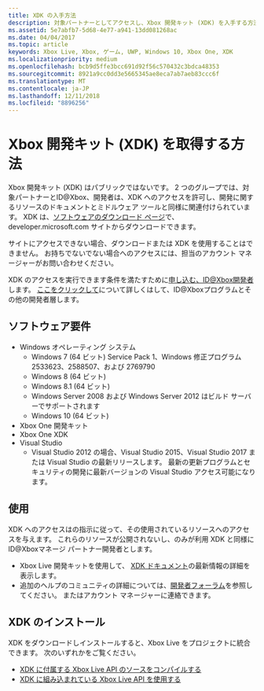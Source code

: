 ```yaml
---
title: XDK の入手方法
description: 対象パートナーとしてアクセスし、Xbox 開発キット (XDK) を入手する方法について説明します。
ms.assetid: 5e7abfb7-5d68-4e77-a941-13dd081268ac
ms.date: 04/04/2017
ms.topic: article
keywords: Xbox Live, Xbox, ゲーム, UWP, Windows 10, Xbox One, XDK
ms.localizationpriority: medium
ms.openlocfilehash: bcb9d5ffe3bcc691d92f56c570432c3bdca48353
ms.sourcegitcommit: 8921a9cc0dd3e5665345ae8eca7ab7aeb83ccc6f
ms.translationtype: MT
ms.contentlocale: ja-JP
ms.lasthandoff: 12/11/2018
ms.locfileid: "8896256"
---
```

# <a name="how-to-get-the-xbox-development-kit-xdk"></a>Xbox 開発キット (XDK) を取得する方法

Xbox 開発キット (XDK) はパブリックではないです。 2 つのグループでは、対象パートナーとID@Xbox、開発者は、XDK へのアクセスを許可し、開発に関するリソースのドキュメントとミドルウェア ツールと同様に関連付けられています。 XDK は、[ソフトウェアのダウンロード ページ](https://developer.microsoft.com/en-us/games/xbox/partner/resources-softwaredownloads)で、developer.microsoft.com サイトからダウンロードできます。

サイトにアクセスできない場合、ダウンロードまたは XDK を使用することはできません。 お持ちでないでない場合へのアクセスには、担当のアカウント マネージャーがお問い合わせください。

XDK のアクセスを実行できます条件を満たすために[申し込む、ID@Xbox開発者](https://www.xbox.com/en-us/Developers/id)します。
[ここをクリックして](../developer-program-overview.md)について詳しくはして、ID@Xboxプログラムとその他の開発者層します。

## <a name="software-requirements"></a>ソフトウェア要件

- Windows オペレーティング システム
    - Windows 7 (64 ビット) Service Pack 1、Windows 修正プログラム 2533623、2588507、および 2769790
    - Windows 8 (64 ビット)
    - Windows 8.1 (64 ビット)
    - Windows Server 2008 および Windows Server 2012 はビルド サーバーでサポートされます
    - Windows 10 (64 ビット)
- Xbox One 開発キット
- Xbox One XDK
- Visual Studio
    - Visual Studio 2012 の場合、Visual Studio 2015、Visual Studio 2017 または Visual Studio の最新リリースします。 最新の更新プログラムとセキュリティの開発に最新バージョンの Visual Studio アクセス可能になります。

## <a name="use"></a>使用

XDK へのアクセスはの指示に従って、その使用されているリソースへのアクセスを与えます。 これらのリソースが公開されないし、のみが利用 XDK と同様にID@Xboxマネージ パートナー開発者とします。

- Xbox Live 開発キットを使用して、 [XDK ドキュメント](https://developer.microsoft.com/en-us/games/xbox/partner/development-documentation)の最新情報の詳細を表示します。
- 追加のヘルプのコミュニティの詳細については、[開発者フォーラム](https://forums.xboxlive.com/index.html)を参照してください。 またはアカウント マネージャーに連絡できます。

## <a name="install-the-xdk"></a>XDK のインストール

XDK をダウンロードしインストールすると、Xbox Live をプロジェクトに統合できます。  次のいずれかをご覧ください。
- [XDK に付属する Xbox Live API のソースをコンパイルする](compile-the-xdk-xbox-live-api-source.md)
- [XDK に組み込まれている Xbox Live API を使用する](using-xbox-live-apis-built-into-the-xdk.md)